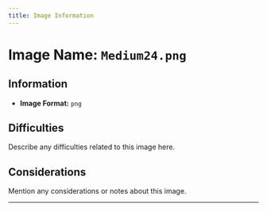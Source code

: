 ```yaml
---
title: Image Information
---
```


# Image Name: `Medium24.png`

## Information

- **Image Format:** `png`

## Difficulties

Describe any difficulties related to this image here.

## Considerations

Mention any considerations or notes about this image.

---
